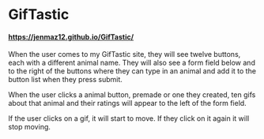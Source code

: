 # GifTastic
#### https://jenmaz12.github.io/GifTastic/
When the user comes to my GifTastic site, they will see twelve buttons, each with a different animal name. They will also see a form field below and to the right of the buttons where they can type in an animal and add it to the button list when they press submit.

When the user clicks a animal button, premade or one they created, ten gifs about that animal and their ratings will appear to the left of the form field.

If the user clicks on a gif, it will start to move. If they click on it again it will stop moving.

